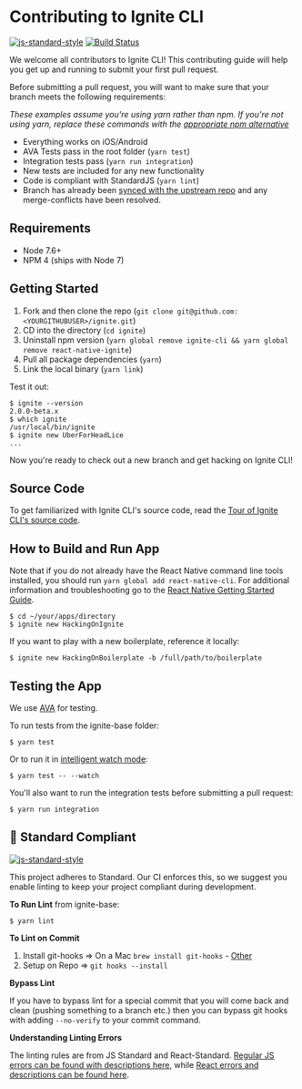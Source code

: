 
#  Contributing to Ignite CLI

[![js-standard-style](https://img.shields.io/badge/code%20style-standard-brightgreen.svg?style=flat)](http://standardjs.com/) [![Build Status](https://semaphoreci.com/api/v1/ir/ignite/branches/master/shields_badge.svg)](https://semaphoreci.com/ir/react_native_base)

We welcome all contributors to Ignite CLI! This contributing guide will help you get up and running to submit your first pull request.

Before submitting a pull request, you will want to make sure that your branch meets the following requirements:

_These examples assume you're using yarn rather than npm. If you're not using yarn, replace these commands with the [appropriate npm alternative](https://shift.infinite.red/npm-vs-yarn-cheat-sheet-8755b092e5cc)_

* Everything works on iOS/Android
* AVA Tests pass in the root folder (`yarn test`)
* Integration tests pass (`yarn run integration`)
* New tests are included for any new functionality
* Code is compliant with StandardJS (`yarn lint`)
* Branch has already been [synced with the upstream repo](https://help.github.com/articles/syncing-a-fork/) and any merge-conflicts have been resolved.

## Requirements

* Node 7.6+
* NPM 4 (ships with Node 7)

## Getting Started

1. Fork and then clone the repo (`git clone git@github.com:<YOURGITHUBUSER>/ignite.git`)
2. CD into the directory (`cd ignite`)
3. Uninstall npm version (`yarn global remove ignite-cli && yarn global remove react-native-ignite`)
4. Pull all package dependencies (`yarn`)
5. Link the local binary (`yarn link`)

Test it out:

```
$ ignite --version
2.0.0-beta.x
$ which ignite
/usr/local/bin/ignite
$ ignite new UberForHeadLice
...
```

Now you're ready to check out a new branch and get hacking on Ignite CLI!

## Source Code

To get familiarized with Ignite CLI's source code, read the [Tour of Ignite CLI's source code](../docs/advanced-guides/tour.md).

## How to Build and Run App

Note that if you do not already have the React Native command line tools installed, you should run `yarn global add react-native-cli`. For additional information and troubleshooting go to the [React Native Getting Started Guide](https://facebook.github.io/react-native/docs/getting-started.html#content).

```
$ cd ~/your/apps/directory
$ ignite new HackingOnIgnite
```

If you want to play with a new boilerplate, reference it locally:

```
$ ignite new HackingOnBoilerplate -b /full/path/to/boilerplate
```

## Testing the App

We use [AVA](https://github.com/avajs/ava) for testing.

To run tests from the ignite-base folder:
```
$ yarn test
```

Or to run it in [intelligent watch mode](https://github.com/avajs/ava/blob/master/docs/recipes/watch-mode.md):
```
$ yarn test -- --watch
```

You'll also want to run the integration tests before submitting a pull request:

```
$ yarn run integration
```

## :no_entry_sign: Standard Compliant

[![js-standard-style](https://cdn.rawgit.com/feross/standard/master/badge.svg)](https://github.com/feross/standard)

This project adheres to Standard.  Our CI enforces this, so we suggest you enable linting to keep your project compliant during development.

**To Run Lint** from ignite-base:
```
$ yarn lint
```

**To Lint on Commit**

1. Install git-hooks => On a Mac `brew install git-hooks` - [Other](https://github.com/icefox/git-hooks/)
2. Setup on Repo => `git hooks --install`

**Bypass Lint**

If you have to bypass lint for a special commit that you will come back and clean (pushing something to a branch etc.) then you can bypass git hooks with adding `--no-verify` to your commit command.

**Understanding Linting Errors**

The linting rules are from JS Standard and React-Standard.  [Regular JS errors can be found with descriptions here](http://eslint.org/docs/rules/), while [React errors and descriptions can be found here](https://github.com/yannickcr/eslint-plugin-react).


